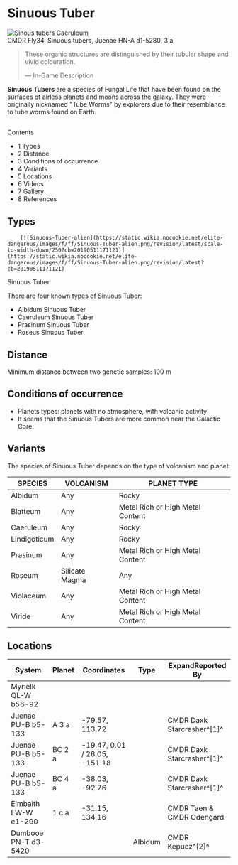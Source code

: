 # Sinuous Tuber
[![Sinous tubers Caeruleum](https://static.wikia.nocookie.net/elite-dangerous/images/a/a1/Sinous_tubers_Caeruleum.jpg/revision/latest/scale-to-width-down/300?cb=20240609070130)](https://static.wikia.nocookie.net/elite-dangerous/images/a/a1/Sinous_tubers_Caeruleum.jpg/revision/latest?cb=20240609070130) 	 		 			 		 		 		 			
CMDR Fly34, Sinuous tubers, Juenae HN-A d1-5280, 3 a
 		 	 

> 
> 
> These organic structures are distinguished by their tubular shape and vivid colouration.
> 
> 
> — In-Game Description
> 

**Sinuous Tubers** are a species of Fungal Life that have been found on the surfaces of airless planets and moons across the galaxy. They were originally nicknamed "Tube Worms" by explorers due to their resemblance to tube worms found on Earth.

## 

Contents

- 1 Types
- 2 Distance
- 3 Conditions of occurrence
- 4 Variants
- 5 Locations
- 6 Videos
- 7 Gallery
- 8 References

## Types

 	 	[![Sinuous-Tuber-alien](https://static.wikia.nocookie.net/elite-dangerous/images/f/ff/Sinuous-Tuber-alien.png/revision/latest/scale-to-width-down/250?cb=20190511171121)](https://static.wikia.nocookie.net/elite-dangerous/images/f/ff/Sinuous-Tuber-alien.png/revision/latest?cb=20190511171121) 	 		 			 		 		 		 			
Sinuous Tuber
 		 	 

There are four known types of Sinuous Tuber:

- Albidum Sinuous Tuber
- Caeruleum Sinuous Tuber
- Prasinum Sinuous Tuber
- Roseus Sinuous Tuber

## Distance

Minimum distance between two genetic samples: 100 m

## Conditions of occurrence

- Planets types: planets with no atmosphere, with volcanic activity
- It seems that the Sinuous Tubers are more common near the Galactic Core.

## Variants

The species of Sinuous Tuber depends on the type of volcanism and planet:

| SPECIES | VOLCANISM | PLANET TYPE |
| --- | --- | --- |
| Albidum | Any | Rocky |
| Blatteum | Any | Metal Rich or High Metal Content |
| Caeruleum | Any | Rocky |
| Lindigoticum | Any | Rocky |
| Prasinum | Any | Metal Rich or High Metal Content |
| Roseum | Silicate Magma | Any |
| Violaceum | Any | Metal Rich or High Metal Content |
| Viride | Any | Metal Rich or High Metal Content |

## Locations

| System | Planet | Coordinates | Type | ExpandReported By |
| --- | --- | --- | --- | --- |
| Myrielk QL-W b56-92 |  |  |  |  |
| Juenae PU-B b5-133 | A 3 a | -79.57, 113.72 |  | CMDR Daxk Starcrasher^[1]^ |
| Juenae PU-B b5-133 | BC 2 a | -19.47, 0.01 / 26.05, -151.18 |  | CMDR Daxk Starcrasher^[1]^ |
| Juenae PU-B b5-133 | BC 4 a | -38.03, -92.76 |  | CMDR Daxk Starcrasher^[1]^ |
| Eimbaith LW-W e1-290 | 1 c a | -31.15, 134.16 |  | CMDR Taen & CMDR Odengard |
| Dumbooe PN-T d3-5420 |  |  | Albidum | CMDR Kepucz^[2]^ |